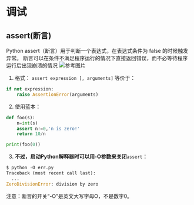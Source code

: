 # 调试

## assert(断言)
Python assert（断言）用于判断一个表达式，在表达式条件为 false 的时候触发异常。
断言可以在条件不满足程序运行的情况下直接返回错误，而不必等待程序运行后出现崩溃的情况
![参考图片](https://www.runoob.com/wp-content/uploads/2019/07/assert.png)

1. 格式：
`assert expression [, arguments]`
等价于：  
```python
if not expression:
    raise AssertionError(arguments)
```

2. 使用蓝本：
```python
def foo(s):
    n=int(s)
    assert n!=0,'n is zero!'
    return 10/n

print(foo(0))
```


3. **不过，启动Python解释器时可以用-O参数来关闭**`assert`：
```python
$ python -O err.py
Traceback (most recent call last):
  ...
ZeroDivisionError: division by zero
``` 
注意：断言的开关“-O”是英文大写字母O，不是数字0。



